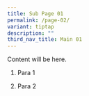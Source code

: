 ```yaml
---
title: Sub Page 01
permalink: /page-02/
variant: tiptap
description: ""
third_nav_title: Main 01
---
```

<p>Content will be here.</p>
<ol data-tight="true" class="tight">
<li>
<p>Para 1</p>
</li>
<li>
<p>Para 2</p>
</li>
</ol>
<p></p>